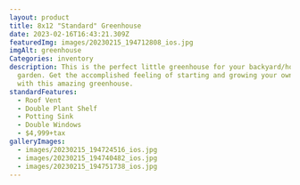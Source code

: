 ```yaml
---
layout: product
title: 8x12 "Standard" Greenhouse
date: 2023-02-16T16:43:21.309Z
featuredImg: images/20230215_194712808_ios.jpg
imgAlt: greenhouse
Categories: inventory
description: This is the perfect little greenhouse for your backyard/hobbie
  garden. Get the accomplished feeling of starting and growing your own plants
  with this amazing greenhouse.
standardFeatures:
  - Roof Vent
  - Double Plant Shelf
  - Potting Sink
  - Double Windows
  - $4,999+tax
galleryImages:
  - images/20230215_194724516_ios.jpg
  - images/20230215_194740482_ios.jpg
  - images/20230215_194751738_ios.jpg
---
```

